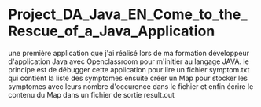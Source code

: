 # Project_DA_Java_EN_Come_to_the_Rescue_of_a_Java_Application
une première application que j'ai réalisé lors de ma formation développeur d'application Java avec Openclassroom pour m'initier au langage JAVA.
le principe est de débugger cette application pour lire un fichier symptom.txt qui contient la liste des symptomes
ensuite créer un Map pour stocker les symptomes avec leurs nombre d'occurence dans le fichier et enfin écrire le contenu du Map dans un fichier de sortie result.out
